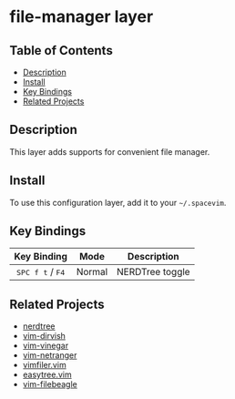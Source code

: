 # file-manager layer

## Table of Contents

<!-- vim-markdown-toc GFM -->
* [Description](#description)
* [Install](#install)
* [Key Bindings](#key-bindings)
* [Related Projects](#related-projects)

<!-- vim-markdown-toc -->

## Description

This layer adds supports for convenient file manager.

## Install

To use this configuration layer, add it to your `~/.spacevim`.

## Key Bindings

Key Binding                        | Mode   | Description
:---:                              | :---:  | :---:
<kbd>SPC f t</kbd> / <kbd>F4</kbd> | Normal | NERDTree toggle

## Related Projects

- [nerdtree](https://github.com/scrooloose/nerdtree)
- [vim-dirvish](https://github.com/justinmk/vim-dirvish)
- [vim-vinegar](https://github.com/tpope/vim-vinegar)
- [vim-netranger](https://github.com/ipod825/vim-netranger)
- [vimfiler.vim](https://github.com/Shougo/vimfiler.vim)
- [easytree.vim](https://github.com/troydm/easytree.vim)
- [vim-filebeagle](https://github.com/jeetsukumaran/vim-filebeagle)
